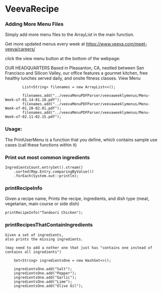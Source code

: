 # VeevaRecipe

### Adding More Menu Files

 Simply add more menu files to the ArrayList in the main function.
 
 Get more updated menus every week at 
 https://www.veeva.com/meet-veeva/careers/
 
 click the view menu button at the bottom of the webpage:

  OUR HEADQUARTERS
  Based in Pleasanton, CA, nestled between San Francisco and Silicon Valley, our office features a gourmet kitchen, free healthy lunches served daily, and onsite fitness classes.
  View Menu

			List<String> filenames = new ArrayList<>();

			filenames.add("../veevaMenuPDFParser/veevaweeklymenus/Menu-Week-of-01.14-01.18.pdf");
			filenames.add("../veevaMenuPDFParser/veevaweeklymenus/Menu-Week-of-01.28-02.01.pdf");
			filenames.add("../veevaMenuPDFParser/veevaweeklymenus/Menu-Week-of-02.11-02.15.pdf");
			

### Usage:

The PrintUserMenu is a function that you define, which contains sample use cases (call these functions within it)

### Print out most common ingredients

    IngredientsCount.entrySet().stream()
        .sorted(Map.Entry.comparingByValue())
        .forEach(System.out::println);

### printRecipeInfo

Given a recipe name, Prints the recipe, ingredients, and dish type (meat, vegetarian, main course or side dish)

    printRecipeInfo("Tandoori Chicken");

### printRecipesThatContainIngredients

    Given a set of ingredients,
    also prints the missing ingredients.

    (may need to add a nother one that just has "contains one instead of contains all ingredients")

		Set<String> ingredientsOne = new HashSet<>();
		
		ingredientsOne.add("Salt");
		ingredientsOne.add("Pepper");
		ingredientsOne.add("Garlic");
		ingredientsOne.add("Lime");
		ingredientsOne.add("Olive Oil");
